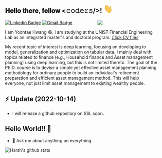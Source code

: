 <h2> 𝐇𝐞𝐥𝐥𝐨 𝐭𝐡𝐞𝐫𝐞, 𝐟𝐞𝐥𝐥𝐨𝐰 <𝚌𝚘𝚍𝚎𝚛𝚜/>! <img src="https://raw.githubusercontent.com/ABSphreak/ABSphreak/master/gifs/Hi.gif" width="30px"></h2>

<img align='right' src='https://user-images.githubusercontent.com/5713670/87202985-820dcb80-c2b6-11ea-9f56-7ec461c497c3.gif' width='200"'>

[![Linkedin Badge](https://img.shields.io/badge/-yoontae-blue?style=flat-square&logo=Linkedin&logoColor=white&link=https://www.linkedin.com/in/yoontae/)](https://www.linkedin.com/in/yoontae/) 
[![Gmail Badge](https://img.shields.io/badge/-yoontae@unist.ac.kr-c14438?style=flat-square&logo=Gmail&logoColor=white&link=mailto:yoontae@unist.ac.kr)](mailto:yoontae@unist.ac.kr)

I am Yoontae Hwang 😃. I am studying at the UNIST Financial Engineering Lab as an integrated master's and doctoral program.  [Click CV files](https://drive.google.com/file/d/1R3Fa5qUagEGCKicL_6Zh8eb8ieouVOHV/view?usp=share_link) 

My recent topic of interest is deep learning, focusing on developing to model, generalization and optimization on tabular data. I mainly deal with topics related to finance (e.g., Household finance and Asset management planning) using deep learning, but this is not limited thereto. The goal of the Ph.D. course is to devise a simple yet effective asset management planning methodology for ordinary people to build an individual's retirement preparation and efficient asset management method. This will help everyone, not just limit asset management to existing wealthy people.


## ⚡ Update (2022-10-14)
- I will release a github repository on SSL soon.


## Hello World!! 🤔
- 💬 Ask me about anything an everything.


![Harsh's github stats](https://github-readme-stats.vercel.app/api?username=yoontae6719&hide=["issues"]&show_icons=true)


